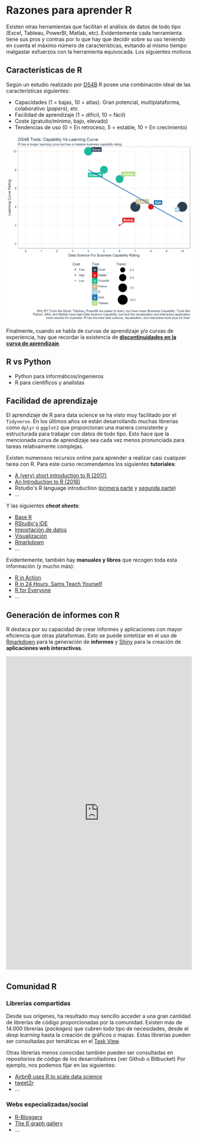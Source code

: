 # Razones para aprender R

Existen otras herramientas que facilitan el análisis de datos de todo tipo (Excel, Tableau, PowerBI, Matlab, etc). Evidentemente cada herramienta tiene sus pros y contras por lo que hay que decidir sobre su uso teniendo en cuenta el máximo número de características, evitando al mismo tiempo malgastar esfuerzos con la herramienta equivocada. Los siguientes motivos 

## Características de R

Según un estudio realizado por [DS4B](http://www.business-science.io/business/2017/12/27/six-reasons-to-use-R-for-business.html#appendix-1) R posee una combinación ideal de las características siguientes:

- Capacidades (1 = bajas, 10 = altas). Gran potencial, multiplataforma, colaborativo (*papers*), etc
- Facilidad de aprendizaje (1 = difícil, 10 = fácil)
- Coste (gratuito/mínimo, bajo, elevado)
- Tendencias de uso (0 = En retroceso, 5 = estable, 10 = En crecimiento)

![[source: buisiness-science.io](http://www.business-science.io/assets/ds4b_rating.png)](images/ds4b_rating.png)

Finalmente, cuando se habla de curvas de aprendizaje y/o curvas de experiencia, hay que recordar la existencia de **[discontinuidades en la curva de aprendizaje](https://en.wikipedia.org/wiki/Experience_curve_effects)**.

## R vs Python

- Python para informáticos/ingenieros
- R para científicos y analistas

## Facilidad de aprendizaje

El aprendizaje de R para data science se ha visto muy facilitado por el `Tidyverse`. En los últimos años se están desarrollando muchas librerías como `dplyr` o `ggplot2` que proporcionan una manera consistente y estructurada para trabajar con datos de todo tipo. Esto hace que la mencionada curva de aprendizaje sea cada vez menos pronunciada para tareas relativamente complejas.

Existen numerosos recursos online para aprender a realizar casi cualquier tarea con R. Para este curso recomendamos los siguientes **tutoriales**:

- [A (very) short introduction to R (2017)](docs/a-very-short-introduction-to-r.pdf)
- [An Introduction to R (2018)](docs/r-intro.pdf)
- Rstudio's R language introduction ([primera parte](docs/r-language-1.pdf) y [segunda parte](docs/r-language-2.pdf))
- ...

Y las siguientes ***cheat sheets***:

- [Base R](docs/base-r-cheat-sheet.pdf)
- [RStudio's IDE](docs/rstudio-ide-cheat-sheet.pdf)
- [Importación de datos](docs/r-data-import-cheat-sheet.pdf)
- [Visualización](docs/r-data-visualization-cheat-sheet.pdf)
- [Rmarkdown](docs/rmarkdown-cheat-sheet.pdf)
- ...

Evidentemente, también hay **manuales y libros** que recogen toda esta información (y mucho más):

- [R in Action](https://www.manning.com/books/r-in-action-second-edition?a_bid=5c2b1e1d&a_aid=RiA2ed)
- [R in 24 Hours, Sams Teach Yourself](https://www.amazon.com/24-Hours-Sams-Teach-Yourself/dp/0672338483)
- [R for Everyone](https://www.amazon.com/Everyone-Advanced-Analytics-Graphics-Addison-Wesley/dp/013454692X/)
- ...

## Generación de informes con R

R destaca por su capacidad de crear informes y aplicaciones con mayor eficiencia que otras plataformas. Esto se puede sintetizar en el uso de [Rmarkdown](https://rmarkdown.rstudio.com/lesson-14.html) para la generación de **informes** y [Shiny](http://shiny.rstudio.com/) para la creación de **aplicaciones web interactivas**.

<iframe id="example1" src="https://gallery.shinyapps.io/goog-trend-index/" style="border: none; width: 100%; height: 850px" frameborder="0"></iframe>


## Comunidad R

### Librerías compartidas

Desde sus orígenes, ha resultado muy sencillo acceder a una gran cantidad de librerías de código proporcionadas por la comunidad. Existen más de 14.000 librerías (*packages*) que cubren todo tipo de necesidades, desde el *deep learning* hasta la creación de gráficos o mapas. Estas librerías pueden ser consultadas por temáticas en el [Task View](https://cran.r-project.org/web/views/).

Otras librerías menos conocidas también pueden ser consultadas en repositorios de código de los desarrolladores (ver Github o Bitbucket) Por ejemplo, nos podemos fijar en las siguientes:

- [AirbnB uses R to scale data science](https://www.r-bloggers.com/airbnb-uses-r-to-scale-data-science)
- [tweet2r](https://github.com/cran/tweet2r)
- ...

### Webs especializadas/social

- [R-Bloggers](https://www.r-bloggers.com/)
- [The R graph gallery](https://www.r-graph-gallery.com/)
- ...
